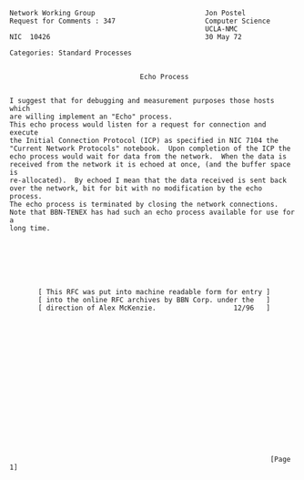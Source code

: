     Network Working Group                           Jon Postel
    Request for Comments : 347                      Computer Science
                                                    UCLA-NMC
    NIC  10426                                      30 May 72

    Categories: Standard Processes


                                    Echo Process


    I suggest that for debugging and measurement purposes those hosts which
    are willing implement an "Echo" process.
    This echo process would listen for a request for connection and execute
    the Initial Connection Protocol (ICP) as specified in NIC 7104 the
    "Current Network Protocols" notebook.  Upon completion of the ICP the
    echo process would wait for data from the network.  When the data is
    received from the network it is echoed at once, (and the buffer space is
    re-allocated).  By echoed I mean that the data received is sent back
    over the network, bit for bit with no modification by the echo process.
    The echo process is terminated by closing the network connections.
    Note that BBN-TENEX has had such an echo process available for use for a
    long time.







           [ This RFC was put into machine readable form for entry ]
           [ into the online RFC archives by BBN Corp. under the   ]
           [ direction of Alex McKenzie.                   12/96   ]


















                                                                    [Page 1]
